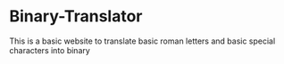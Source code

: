 # Binary-Translator
This is a basic website to translate basic roman letters and basic special characters into binary
